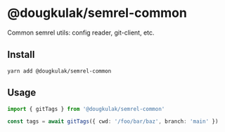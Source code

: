 # @dougkulak/semrel-common
Common semrel utils: config reader, git-client, etc.

## Install
```shell script
yarn add @dougkulak/semrel-common
```

## Usage
```typescript
import { gitTags } from '@dougkulak/semrel-common'

const tags = await gitTags({ cwd: '/foo/bar/baz', branch: 'main' }) 
```
